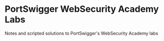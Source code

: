 # PortSwigger WebSecurity Academy Labs
 Notes and scripted solutions to PortSwigger's WebSecurity Academy labs
